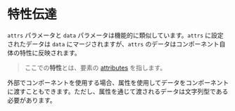 <template is="exm-article">
    <a href="../../publics/examples/attr-trans/demo.html" preview></a>
    <a href="../../publics/examples/attr-trans/simple-btn.html" main></a>
</template>

# 特性伝達

`attrs` パラメータと `data` パラメータは機能的に類似しています。`attrs` に設定されたデータは `data` にマージされますが、`attrs` のデータはコンポーネント自体の特性に反映されます。

> ここでの**特性**とは、要素の [attributes](https://developer.mozilla.org/en-US/docs/Web/API/Element/attributes) を指します。

外部でコンポーネントを使用する場合、属性を使用してデータをコンポーネントに渡すこともできます。ただし、属性を通じて渡されるデータは文字列型である必要があります。
